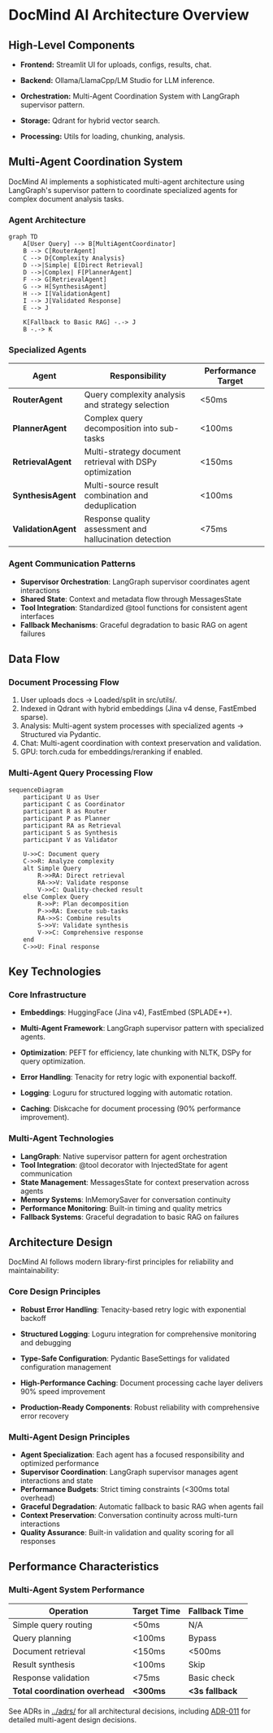 # DocMind AI Architecture Overview

## High-Level Components

- **Frontend:** Streamlit UI for uploads, configs, results, chat.

- **Backend:** Ollama/LlamaCpp/LM Studio for LLM inference.

- **Orchestration:** Multi-Agent Coordination System with LangGraph supervisor pattern.

- **Storage:** Qdrant for hybrid vector search.

- **Processing:** Utils for loading, chunking, analysis.

## Multi-Agent Coordination System

DocMind AI implements a sophisticated multi-agent architecture using LangGraph's supervisor pattern to coordinate specialized agents for complex document analysis tasks.

### Agent Architecture

```mermaid
graph TD
    A[User Query] --> B[MultiAgentCoordinator]
    B --> C[RouterAgent]
    C --> D{Complexity Analysis}
    D -->|Simple| E[Direct Retrieval]
    D -->|Complex| F[PlannerAgent]
    F --> G[RetrievalAgent]
    G --> H[SynthesisAgent]
    H --> I[ValidationAgent]
    I --> J[Validated Response]
    E --> J
    
    K[Fallback to Basic RAG] -.-> J
    B -.-> K
```

### Specialized Agents

| Agent | Responsibility | Performance Target |
|-------|----------------|-------------------|
| **RouterAgent** | Query complexity analysis and strategy selection | <50ms |
| **PlannerAgent** | Complex query decomposition into sub-tasks | <100ms |
| **RetrievalAgent** | Multi-strategy document retrieval with DSPy optimization | <150ms |
| **SynthesisAgent** | Multi-source result combination and deduplication | <100ms |
| **ValidationAgent** | Response quality assessment and hallucination detection | <75ms |

### Agent Communication Patterns

- **Supervisor Orchestration**: LangGraph supervisor coordinates agent interactions
- **Shared State**: Context and metadata flow through MessagesState
- **Tool Integration**: Standardized @tool functions for consistent agent interfaces
- **Fallback Mechanisms**: Graceful degradation to basic RAG on agent failures

## Data Flow

### Document Processing Flow
1. User uploads docs → Loaded/split in src/utils/.
2. Indexed in Qdrant with hybrid embeddings (Jina v4 dense, FastEmbed sparse).
3. Analysis: Multi-agent system processes with specialized agents → Structured via Pydantic.
4. Chat: Multi-agent coordination with context preservation and validation.
5. GPU: torch.cuda for embeddings/reranking if enabled.

### Multi-Agent Query Processing Flow

```mermaid
sequenceDiagram
    participant U as User
    participant C as Coordinator
    participant R as Router
    participant P as Planner
    participant RA as Retrieval
    participant S as Synthesis
    participant V as Validator
    
    U->>C: Document query
    C->>R: Analyze complexity
    alt Simple Query
        R->>RA: Direct retrieval
        RA->>V: Validate response
        V->>C: Quality-checked result
    else Complex Query
        R->>P: Plan decomposition
        P->>RA: Execute sub-tasks
        RA->>S: Combine results
        S->>V: Validate synthesis
        V->>C: Comprehensive response
    end
    C->>U: Final response
```

## Key Technologies

### Core Infrastructure

- **Embeddings**: HuggingFace (Jina v4), FastEmbed (SPLADE++).

- **Multi-Agent Framework**: LangGraph supervisor pattern with specialized agents.

- **Optimization**: PEFT for efficiency, late chunking with NLTK, DSPy for query optimization.

- **Error Handling**: Tenacity for retry logic with exponential backoff.

- **Logging**: Loguru for structured logging with automatic rotation.

- **Caching**: Diskcache for document processing (90% performance improvement).

### Multi-Agent Technologies

- **LangGraph**: Native supervisor pattern for agent orchestration
- **Tool Integration**: @tool decorator with InjectedState for agent communication  
- **State Management**: MessagesState for context preservation across agents
- **Memory Systems**: InMemorySaver for conversation continuity
- **Performance Monitoring**: Built-in timing and quality metrics
- **Fallback Systems**: Graceful degradation to basic RAG on failures

## Architecture Design

DocMind AI follows modern library-first principles for reliability and maintainability:

### Core Design Principles

- **Robust Error Handling**: Tenacity-based retry logic with exponential backoff

- **Structured Logging**: Loguru integration for comprehensive monitoring and debugging

- **Type-Safe Configuration**: Pydantic BaseSettings for validated configuration management

- **High-Performance Caching**: Document processing cache layer delivers 90% speed improvement

- **Production-Ready Components**: Robust reliability with comprehensive error recovery

### Multi-Agent Design Principles

- **Agent Specialization**: Each agent has a focused responsibility and optimized performance
- **Supervisor Coordination**: LangGraph supervisor manages agent interactions and state
- **Performance Budgets**: Strict timing constraints (<300ms total overhead)
- **Graceful Degradation**: Automatic fallback to basic RAG when agents fail
- **Context Preservation**: Conversation continuity across multi-turn interactions
- **Quality Assurance**: Built-in validation and quality scoring for all responses

## Performance Characteristics

### Multi-Agent System Performance

| Operation | Target Time | Fallback Time |
|-----------|-------------|---------------|
| Simple query routing | <50ms | N/A |
| Query planning | <100ms | Bypass |
| Document retrieval | <150ms | <500ms |
| Result synthesis | <100ms | Skip |
| Response validation | <75ms | Basic check |
| **Total coordination overhead** | **<300ms** | **<3s fallback** |

See ADRs in [../adrs/](../adrs/) for all architectural decisions, including [ADR-011](../adrs/ADR-011-agent-orchestration-framework.md) for detailed multi-agent design decisions.
